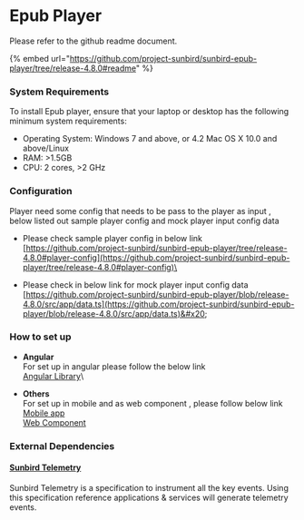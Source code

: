 # Epub Player

Please refer to the github readme document.

{% embed url="https://github.com/project-sunbird/sunbird-epub-player/tree/release-4.8.0#readme" %}

### System Requirements <a href="#system-requirements" id="system-requirements"></a>

To install Epub player, ensure that your laptop or desktop has the following minimum system requirements:

* Operating System: Windows 7 and above, or 4.2 Mac OS X 10.0 and above/Linux
* RAM: >1.5GB
* CPU: 2 cores, >2 GHz

### Configuration

Player need some config that needs to be pass to the player as input , below listed out sample player config and mock player input config data

* Please check sample player config in below link\
  [https://github.com/project-sunbird/sunbird-epub-player/tree/release-4.8.0#player-config](https://github.com/project-sunbird/sunbird-epub-player/tree/release-4.8.0#player-config)\

* Please check in below link for mock player input config data\
  [https://github.com/project-sunbird/sunbird-epub-player/blob/release-4.8.0/src/app/data.ts](https://github.com/project-sunbird/sunbird-epub-player/blob/release-4.8.0/src/app/data.ts)&#x20;

### How to set up

* **Angular** \
  For set up in angular please follow the below link\
  [Angular Library](https://github.com/project-sunbird/sunbird-epub-player/tree/release-4.8.0#getting-started)\

* **Others** \
  For set up in mobile and as web component , please follow below link\
  [Mobile app](https://github.com/project-sunbird/sunbird-epub-player/tree/release-4.8.0#mobile-app-integration-steps)\
  [Web Component](https://github.com/project-sunbird/sunbird-epub-player/tree/release-4.8.0#use-as-web-components)

### External Dependencies

#### [Sunbird Telemetry](https://app.gitbook.com/o/-Mi9QwJlsfb7xuxTBc0J/s/-MkM7F4oILSpCJPO0YUu/)

Sunbird Telemetry is a specification to instrument all the key events. Using this specification reference applications & services will generate telemetry events.

####
